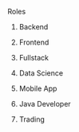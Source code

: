 Roles

1. Backend

2. Frontend

3. Fullstack

4. Data Science

5. Mobile App

6. Java Developer

7. Trading